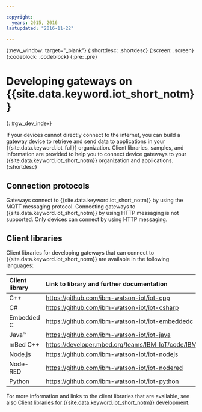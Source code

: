 ```yaml
---

copyright:
  years: 2015, 2016
lastupdated: "2016-11-22"

---
```


{:new_window: target="_blank"}
{:shortdesc: .shortdesc}
{:screen: .screen}
{:codeblock: .codeblock}
{:pre: .pre}

# Developing gateways on {{site.data.keyword.iot_short_notm}}
{: #gw_dev_index}

If your devices cannot directly connect to the internet, you can build a gateway device to retrieve and send data to applications in your {{site.data.keyword.iot_full}} organization. Client libraries, samples, and information are provided to help you to connect device gateways to your {{site.data.keyword.iot_short_notm}} organization and applications.
{:shortdesc}

## Connection protocols
Gateways connect to {{site.data.keyword.iot_short_notm}} by using the MQTT messaging protocol. Connecting gateways to {{site.data.keyword.iot_short_notm}} by using HTTP messaging is not supported. Only devices can connect by using HTTP messaging.

## Client libraries
Client libraries for developing gateways that can connect to {{site.data.keyword.iot_short_notm}} are available in the following languages:

|Client library |Link to library and further documentation
|:---|:---
|C++| https://github.com/ibm-watson-iot/iot-cpp
|C#| https://github.com/ibm-watson-iot/iot-csharp
|Embedded C| https://github.com/ibm-watson-iot/iot-embeddedc
|Java™|https://github.com/ibm-watson-iot/iot-java
|mBed C++|https://developer.mbed.org/teams/IBM_IoT/code/IBMIoTF/
|Node.js|https://github.com/ibm-watson-iot/iot-nodejs
|Node-RED|https://github.com/ibm-watson-iot/iot-nodered
|Python|https://github.com/ibm-watson-iot/iot-python

For more information and links to the client libraries that are available, see also [Client libraries for {{site.data.keyword.iot_short_notm}} development](../iot_platform_client_lib.html).
